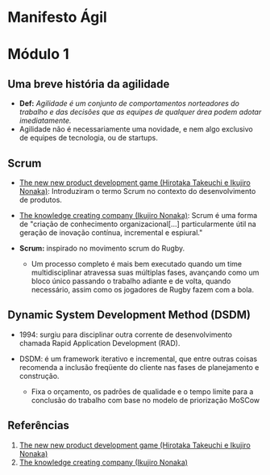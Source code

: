 # Manifesto Ágil

# Módulo 1

## Uma breve história da agilidade

*  **Def:** *Agilidade é um conjunto de comportamentos norteadores do trabalho e das decisões que as equipes de qualquer área podem adotar imediatamente.*
* Agilidade não é necessariamente uma novidade, e nem algo exclusivo de equipes de tecnologia, ou de startups.

## Scrum

* [The new new product development game (Hirotaka Takeuchi e Ikujiro Nonaka)](https://hbr.org/1986/01/the-new-new-product-development-game): Introduziram o termo Scrum no contexto do desenvolvimento de produtos.
* [The knowledge creating company (Ikujiro Nonaka)](https://hbr.org/2007/07/the-knowledge-creating-company): Scrum é uma forma de "criação de conhecimento organizacional[...] particularmente útil na geração de inovação contínua, incremental e espiural."

* **Scrum:** inspirado no movimento scrum do Rugby. 
    - Um processo completo é mais bem executado quando um time multidisciplinar atravessa suas múltiplas fases, avançando como um bloco único passando o trabalho adiante e de volta, quando necessário, assim como os jogadores de Rugby fazem com a bola.

## Dynamic System Development Method (DSDM)

* 1994: surgiu para disciplinar outra corrente de desenvolvimento chamada Rapid Application Development (RAD).

* DSDM: é um framework iterativo e incremental, que entre outras coisas recomenda a inclusão freqüente do cliente nas fases de planejamento e construção.
    - Fixa o orçamento, os padrões de qualidade e o tempo limite para a conclusão do trabalho com base no modelo de priorização MoSCow


## Referências

1. [The new new product development game (Hirotaka Takeuchi e Ikujiro Nonaka)](https://hbr.org/1986/01/the-new-new-product-development-game)
1. [The knowledge creating company (Ikujiro Nonaka)](https://hbr.org/2007/07/the-knowledge-creating-company)
 
